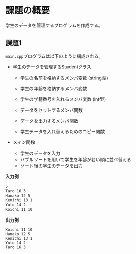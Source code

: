 # 課題の概要

学生のデータを管理するプログラムを作成する。

## 課題1

`main.cpp`プログラムは以下のように構成される。

- 学生のデータを管理するStudentクラス
  - 学生の名前を格納するメンバ変数 (string型)
  - 学生の年齢を格納するメンバ変数
  - 学生の学籍番号を入れるメンバ変数 (int型)

  - データをセットするメンバ関数
  - データを出力するメンバ関数
  - 学生データを入れ替えるためのコピー関数
  

- メイン関数
  - 学生のデータを入力
  - バブルソートを用いて学生を年齢が若い順に並べ替える
  - ソート後の学生のデータを出力

**入力例**
```sh
5
Taro 16 3
Hanako 12 5
Kenichi 13 1
Yuto 14 2
Koichi 11 10
```
**出力例**
```
Koichi 11 10
Hanako 12 5
Kenichi 13 1
Yuto 14 2
Taro 16 3
```